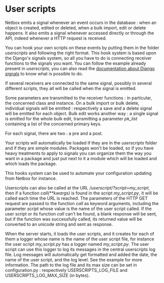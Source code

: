 # User scripts

Netbox emits a signal whenever an event occurs in the database : when an object is created, edited or deleted, when a bulk import, edit or delete happens. It also emits a signal whenever accessed directly or through the API, indeed whenever a HTTP request is received.

You can hook your own scripts on these events by putting them in the folder *userscripts* and following the right format. This hook system is based upon the Django's signals system, so all you have to do is connecting receiver functions to the signals you want. You can follow the example already present in *userscripts*, you can also read the [documentation about Django signals](https://docs.djangoproject.com/en/1.9/topics/signals/) to know what is possible to do.

If several receivers are connected to the same signal, possibly in several different scripts, they all will be called when the signal is emitted.

Some parameters are transmitted to the receiver functions : in particular, the concerned class and instance. On a bulk import or bulk delete, individual signals will be emitted : respectively a save and a delete signal will be emitted for each object. Bulk edit works another way : a single signal is emitted for the whole bulk edit, transmitting a parameter *pk_list* containing a list of the concerned primary keys.

For each signal, there are two : a pre and a post.

Your scripts will automatically be loaded if they are in the *userscripts* folder and if they are simple modules. Packages won't be loaded, so if you have heavy treatments to apply to signals you can organize them the way you want in a package and just put next to it a module which will be loaded and which loads the package.

This hooks system can be used to automate your configuration updating from Netbox for instance.

Userscripts can also be called at the URL */userscript/?script=my_script*, then if a function *call(\*\*kwargs)* is found in the script *my_script.py*, it will be called each time the URL is reached. The parameters of the HTTP GET request are passed to the function *call* as keyword arguments, including the parameter *script* whose value is the name of the user script called. If the user script or its function *call* can't be found, a blank response will be sent, but if the function was successfully called, its returned value will be converted to an unicode string and sent as response.

When the server starts, it loads the user scripts, and it creates for each of them a logger whose name is the name of the user script file, for instance the user script *my_script.py* has a logger named *my_script.py*. The user script can use this logger to log its messages in the central userscripts log file. Log messages will automatically get formatted and added the date, the name of the user script, and the log level. See the example for more information. The path to the log file and its max size can be set in configuration.py : respectively USERSCRIPTS_LOG_FILE and USERSCRIPTS_LOG_MAX_SIZE (in bytes).
